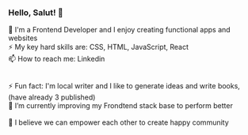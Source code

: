 ### Hello, Salut! 👋

📱 I'm a Frontend Developer and I enjoy creating functional apps and websites
<br>⚡ My key hard skills are: CSS, HTML, JavaScript, React
<br>📫 How to reach me: Linkedin

<br>⚡ Fun fact: I'm local writer and I like to generate ideas and write books, (have already 3 published) 
<br>🌱 I’m currently improving my Frondtend stack base to perform better  
<br>👯 I believe we can empower each other to create happy community  

<!--
**Bemadler/Bemadler** is a ✨ _special_ ✨ repository because its `README.md` (this file) appears on your GitHub profile.


- 🔭 I’m currently working on ...
- 🌱 I’m currently learning ...
- 👯 I’m looking to collaborate on ...
- 🤔 I’m looking for help with ...
- 💬 Ask me about ...
- 📫 How to reach me: ...
- 😄 Pronouns: ...
-  Fun fact: ...
-->
